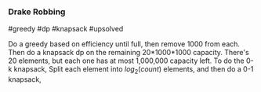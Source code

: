 ### Drake Robbing

#greedy #dp #knapsack #upsolved

Do a greedy based on efficiency until full, then remove 1000 from each. Then do a knapsack dp on the remaining 20\*1000\*1000 capacity. There's 20 elements, but each one has at most 1,000,000 capacity left. To do the 0-k knapsack, Split each element into $log_2(count)$ elements, and then do a 0-1 knapsack,